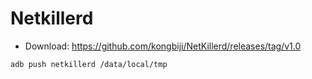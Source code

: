 # Netkillerd

- Download: https://github.com/kongbiji/NetKillerd/releases/tag/v1.0

``` shell
adb push netkillerd /data/local/tmp
```
